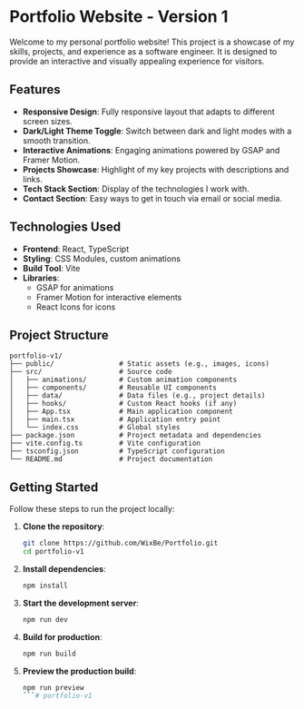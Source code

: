 # Portfolio Website - Version 1

Welcome to my personal portfolio website! This project is a showcase of my skills, projects, and experience as a software engineer. It is designed to provide an interactive and visually appealing experience for visitors.

## Features

- **Responsive Design**: Fully responsive layout that adapts to different screen sizes.
- **Dark/Light Theme Toggle**: Switch between dark and light modes with a smooth transition.
- **Interactive Animations**: Engaging animations powered by GSAP and Framer Motion.
- **Projects Showcase**: Highlight of my key projects with descriptions and links.
- **Tech Stack Section**: Display of the technologies I work with.
- **Contact Section**: Easy ways to get in touch via email or social media.

## Technologies Used

- **Frontend**: React, TypeScript
- **Styling**: CSS Modules, custom animations
- **Build Tool**: Vite
- **Libraries**:
  - GSAP for animations
  - Framer Motion for interactive elements
  - React Icons for icons

## Project Structure

```
portfolio-v1/
├── public/                # Static assets (e.g., images, icons)
├── src/                   # Source code
│   ├── animations/        # Custom animation components
│   ├── components/        # Reusable UI components
│   ├── data/              # Data files (e.g., project details)
│   ├── hooks/             # Custom React hooks (if any)
│   ├── App.tsx            # Main application component
│   ├── main.tsx           # Application entry point
│   └── index.css          # Global styles
├── package.json           # Project metadata and dependencies
├── vite.config.ts         # Vite configuration
├── tsconfig.json          # TypeScript configuration
└── README.md              # Project documentation
```

## Getting Started

Follow these steps to run the project locally:

1. **Clone the repository**:
   ```bash
   git clone https://github.com/WixBe/Portfolio.git
   cd portfolio-v1
   ```

2. **Install dependencies**:
   ```bash
   npm install
   ```

3. **Start the development server**:
   ```bash
   npm run dev
   ```

4. **Build for production**:
   ```bash
   npm run build
   ```

5. **Preview the production build**:
   ```bash
   npm run preview
   ```# portfolio-v1
